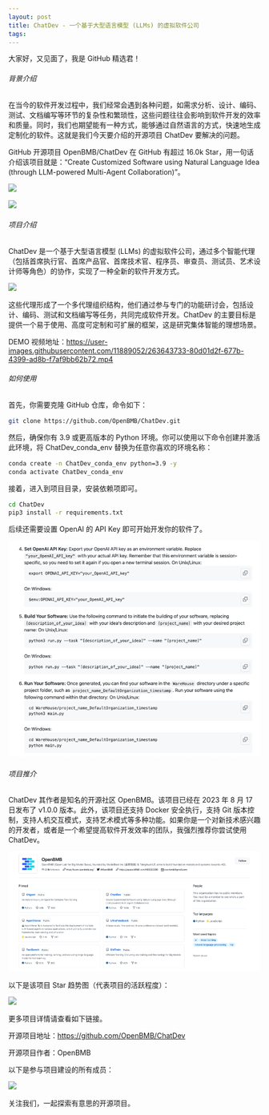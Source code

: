 ```yaml
---
layout: post
title: ChatDev - 一个基于大型语言模型 (LLMs) 的虚拟软件公司
tags: 
---
```


大家好，又见面了，我是 GitHub 精选君！

###### 背景介绍

在当今的软件开发过程中，我们经常会遇到各种问题，如需求分析、设计、编码、测试、文档编写等环节的复杂性和繁琐性，这些问题往往会影响到软件开发的效率和质量。同时，我们也期望能有一种方式，能够通过自然语言的方式，快速地生成定制化的软件。这就是我们今天要介绍的开源项目 ChatDev 要解决的问题。

GitHub 开源项目 OpenBMB/ChatDev 在 GitHub 有超过 16.0k Star，用一句话介绍该项目就是：“Create Customized Software using Natural Language Idea (through LLM-powered Multi-Agent Collaboration)”。

![](https://github.com/OpenBMB/ChatDev/raw/main/misc/logo1.png)

![](https://raw.githubusercontent.com/OpenBMB/ChatDev/master/misc/intro.png)

###### 项目介绍

ChatDev 是一个基于大型语言模型 (LLMs) 的虚拟软件公司，通过多个智能代理（包括首席执行官、首席产品官、首席技术官、程序员、审查员、测试员、艺术设计师等角色）的协作，实现了一种全新的软件开发方式。

![](https://raw.githubusercontent.com/OpenBMB/ChatDev/master/misc/agentverse.png)

这些代理形成了一个多代理组织结构，他们通过参与专门的功能研讨会，包括设计、编码、测试和文档编写等任务，共同完成软件开发。ChatDev 的主要目标是提供一个易于使用、高度可定制和可扩展的框架，这是研究集体智能的理想场景。

DEMO 视频地址：https://user-images.githubusercontent.com/11889052/263643733-80d01d2f-677b-4399-ad8b-f7af9bb62b72.mp4

###### 如何使用

首先，你需要克隆 GitHub 仓库，命令如下：

```bash
git clone https://github.com/OpenBMB/ChatDev.git
```
然后，确保你有 3.9 或更高版本的 Python 环境。你可以使用以下命令创建并激活此环境，将 ChatDev_conda_env 替换为任意你喜欢的环境名称：
```bash
conda create -n ChatDev_conda_env python=3.9 -y
conda activate ChatDev_conda_env
```
接着，进入到项目目录，安装依赖项即可。

```bash
cd ChatDev
pip3 install -r requirements.txt
```

后续还需要设置 OpenAI 的 API Key 即可开始开发你的软件了。

![](https://raw.githubusercontent.com/ZhuPeng/pic/master/images/compress_image-20231111212909368.png)

###### 项目推介

ChatDev 其作者是知名的开源社区 OpenBMB。该项目已经在 2023 年 8 月 17 日发布了 v1.0.0 版本。此外，该项目还支持 Docker 安全执行，支持 Git 版本控制，支持人机交互模式，支持艺术模式等多种功能。如果你是一个对新技术感兴趣的开发者，或者是一个希望提高软件开发效率的团队，我强烈推荐你尝试使用 ChatDev。

![](https://raw.githubusercontent.com/ZhuPeng/pic/master/images/compress_image-20231111213142618.png)


以下是该项目 Star 趋势图（代表项目的活跃程度）：

![](https://api.star-history.com/svg?repos=OpenBMB/ChatDev&type=Timeline)

更多项目详情请查看如下链接。

开源项目地址：https://github.com/OpenBMB/ChatDev 

开源项目作者：OpenBMB

以下是参与项目建设的所有成员：

![](https://contrib.rocks/image?repo=OpenBMB/ChatDev)

关注我们，一起探索有意思的开源项目。


